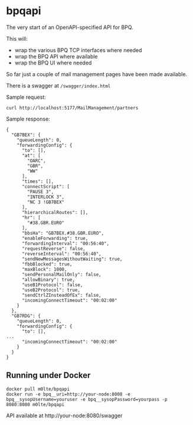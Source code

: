 # bpqapi

The very start of an OpenAPI-specified API for BPQ.

This will:

- wrap the various BPQ TCP interfaces where needed
- wrap the BPQ API where available
- wrap the BPQ UI where needed

So far just a couple of mail management pages have been made available.

There is a swagger at `/swagger/index.html`

Sample request:

```
curl http://localhost:5177/MailManagement/partners
```

Sample response:

```
{
  "GB7BEX": {
    "queueLength": 0,
    "forwardingConfig": {
      "to": [],
      "at": [
        "OARC",
        "GBR",
        "WW"
      ],
      "times": [],
      "connectScript": [
        "PAUSE 3",
        "INTERLOCK 3",
        "NC 3 !GB7BEX"
      ],
      "hierarchicalRoutes": [],
      "hr": [
        "#38.GBR.EURO"
      ],
      "bbsHa": "GB7BEX.#38.GBR.EURO",
      "enableForwarding": true,
      "forwardingInterval": "00:56:40",
      "requestReverse": false,
      "reverseInterval": "00:56:40",
      "sendNewMessagesWithoutWaiting": true,
      "fbbBlocked": true,
      "maxBlock": 1000,
      "sendPersonalMailOnly": false,
      "allowBinary": true,
      "useB1Protocol": false,
      "useB2Protocol": true,
      "sendCtrlZInsteadOfEx": false,
      "incomingConnectTimeout": "00:02:00"
    }
  },
  "GB7RDG": {
    "queueLength": 0,
    "forwardingConfig": {
      "to": [],
...
      "incomingConnectTimeout": "00:02:00"
    }
  }
}
```

## Running under Docker

```
docker pull m0lte/bpqapi
docker run -e bpq__uri=http://your-node:8008 -e bpq__sysopUsername=youruser -e bpq__sysopPassword=yourpass -p 8080:8080 m0lte/bpqapi
```

API available at http://your-node:8080/swagger
